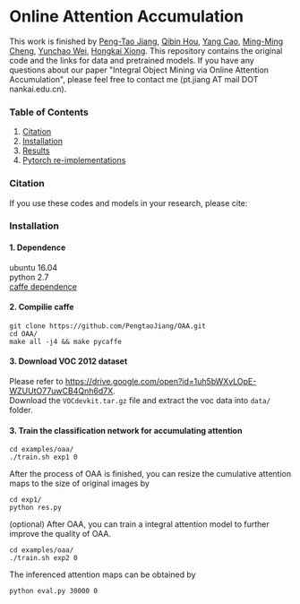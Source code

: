 # Online Attention Accumulation
This work is finished by [Peng-Tao Jiang](pengtaojiang.github.io), [Qibin Hou](http://mmcheng.net/qbhou/), [Yang Cao](https://mmcheng.net/ycao), [Ming-Ming Cheng](https://mmcheng.net/cmm/), [Yunchao Wei](https://weiyc.github.io/), [Hongkai Xiong](http://min.sjtu.edu.cn/xhk.htm).
This repository contains the original code and the links for data and pretrained models. If you have any questions about our paper "Integral Object Mining via Online Attention Accumulation", please feel free to contact me (pt.jiang AT mail DOT nankai.edu.cn).

### Table of Contents
1. [Citation](#citation)
2. [Installation](#installation)
3. [Results](#results)
4. [Pytorch re-implementations](#pytorch-re-implementations)
### Citation
If you use these codes and models in your research, please cite:

### Installation
#### 1. Dependence
  ubuntu 16.04  
  python 2.7  
  [caffe dependence](https://caffe.berkeleyvision.org/install_apt.html)

#### 2. Compilie caffe
```
git clone https://github.com/PengtaoJiang/OAA.git
cd OAA/
make all -j4 && make pycaffe
```
#### 3. Download VOC 2012 dataset
Please refer to https://drive.google.com/open?id=1uh5bWXvLOpE-WZUUtO77uwCB4Qnh6d7X.  
Download the `VOCdevkit.tar.gz` file and extract the voc data into `data/` folder.

#### 3. Train the classification network for accumulating attention
```
cd examples/oaa/
./train.sh exp1 0
```
After the process of OAA is finished, you can resize the cumulative attention maps to the size of original images by
```
cd exp1/
python res.py
```
(optional) After OAA, you can train a integral attention model to further improve the quality of OAA.   
```
cd examples/oaa/
./train.sh exp2 0
```
The inferenced attention maps can be obtained by
```
python eval.py 30000 0
```


